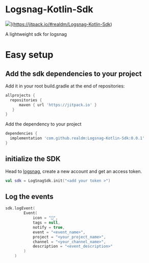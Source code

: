 # Logsnag-Kotlin-Sdk
![](https://jitpack.io/v/realdm/Logsnag-Kotlin-Sdk.svg)](https://jitpack.io/#realdm/Logsnag-Kotlin-Sdk)

A lightweight sdk for logsnag

# Easy setup

## Add the sdk dependencies to your project

Add it in your root build.gradle at the end of repositories:
```groovy
allprojects {
  repositories {
      maven { url 'https://jitpack.io' }
   }
}
```

Add the dependency to your project
```groovy
dependencies {
  implementation 'com.github.realdm:Logsnag-Kotlin-Sdk:0.0.1'
}
```

## initialize the SDK

Head to [logsnag](logsnag.com), create a new account and get an access token.

```kotlin
val sdk = LogSnagSdk.init("<add your token >")
```

## Log the events
```kotlin
sdk.logEvent(
        Event(
            icon = "🦄",
            tags = null,
            notify = true,
            event = "<event_name>",
            project = "<your_project_name>",
            channel = "<your_channel_name>",
            description = "<event_description>"
        )
    )
```
